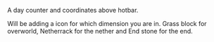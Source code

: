 A day counter and coordinates above hotbar.

Will be adding a icon for which dimension you are in. Grass block for overworld, Netherrack for the nether and End stone for the end.
